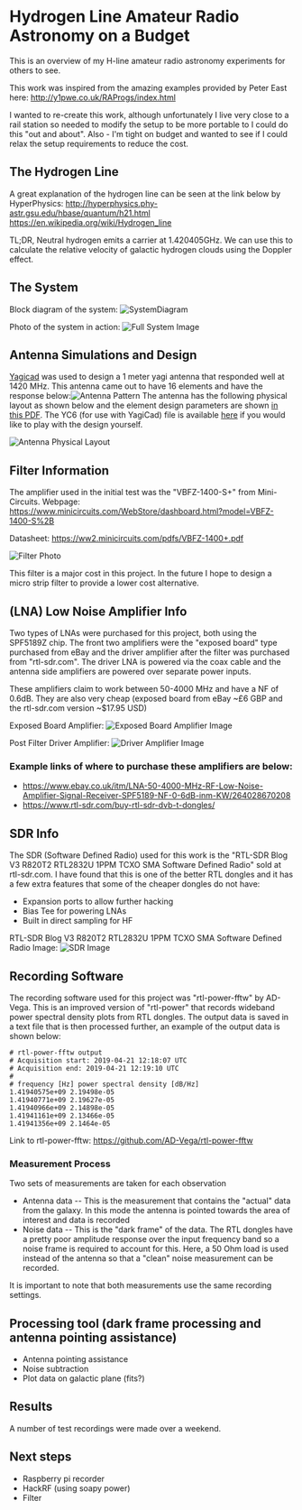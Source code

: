 
# Hydrogen Line Amateur Radio Astronomy on a Budget
This is an overview of my H-line amateur radio astronomy experiments for others to see.

This work was inspired from the amazing examples provided by Peter East here:
http://y1pwe.co.uk/RAProgs/index.html

I wanted to re-create this work, although unfortunately I live very close to a rail station so needed to modify the setup to be more portable to I could do this "out and about". Also - I'm tight on budget and wanted to see if I could relax the setup requirements to reduce the cost.

## The Hydrogen Line
A great explanation of the hydrogen line can be seen at the link below by HyperPhysics:
http://hyperphysics.phy-astr.gsu.edu/hbase/quantum/h21.html
https://en.wikipedia.org/wiki/Hydrogen_line

TL;DR, Neutral hydrogen emits a carrier at 1.420405GHz. We can use this to calculate the relative velocity of galactic hydrogen clouds using the Doppler effect.  

## The System

Block diagram of the system:
![SystemDiagram](/docs/RadioTelescopeSystemDiagram.png)

Photo of the system in action:
![Full System Image](/docs/FullSystem.jpg)

## Antenna Simulations and Design
[Yagicad](http://www.yagicad.com/yagicad/YagiCAD.htm) was used to design a 1 meter yagi antenna that responded well at 1420 MHz. This antenna came out to have 16 elements and have the response below:![Antenna Pattern](/AntennaV1Data/AntennaPattern.PNG)
The antenna has the following physical layout as shown below and the element design parameters are shown [in this PDF](/AntennaV1Data/CuOvereview.pdf). The YC6 (for use with YagiCad) file is available [here](/AntennaV1Data/DL6WU20_HLINEV1Cu.YC6) if you would like to play with the design yourself.

![Antenna Physical Layout](/AntennaV1Data/AntennaPlot.PNG)

## Filter Information
The amplifier used in the initial test was the "VBFZ-1400-S+" from Mini-Circuits.
Webpage: https://www.minicircuits.com/WebStore/dashboard.html?model=VBFZ-1400-S%2B

Datasheet: https://ww2.minicircuits.com/pdfs/VBFZ-1400+.pdf

![Filter Photo](/docs/MiniCircuitsFilter.jpg)

This filter is a major cost in this project. In the future I hope to design a micro strip filter to provide a lower cost alternative.

## (LNA) Low Noise Amplifier Info
Two types of LNAs were purchased for this project, both using the SPF5189Z chip. The front two amplifiers were the "exposed board" type purchased from eBay and the driver amplifier after the filter was purchased from "rtl-sdr.com". The driver LNA is powered via the coax cable and the antenna side amplifiers are powered over separate power inputs. 

These amplifiers claim to work between 50-4000 MHz and have a NF of 0.6dB. They are also very cheap (exposed board from eBay ~£6 GBP and the rtl-sdr.com version ~$17.95 USD)

Exposed Board Amplifier:
![Exposed Board Amplifier Image](/docs/FilterA.jpg)

Post Filter Driver Amplifier:
![Driver Amplifier Image](/docs/FilterB.jpg)

### Example links of where to purchase these amplifiers are below:
- https://www.ebay.co.uk/itm/LNA-50-4000-MHz-RF-Low-Noise-Amplifier-Signal-Receiver-SPF5189-NF-0-6dB-inm-KW/264028670208
- https://www.rtl-sdr.com/buy-rtl-sdr-dvb-t-dongles/

## SDR Info 
The SDR (Software Defined Radio) used for this work is the "RTL-SDR Blog V3 R820T2 RTL2832U 1PPM TCXO SMA Software Defined Radio" sold at rtl-sdr.com. I have found that this is one of the better RTL dongles and it has a few extra features that some of the cheaper dongles do not have:
- Expansion ports to allow further hacking
- Bias Tee for powering LNAs
- Built in direct sampling for HF

RTL-SDR Blog V3 R820T2 RTL2832U 1PPM TCXO SMA Software Defined Radio Image:
![SDR Image](/docs/RTL.jpg)

## Recording Software
The recording software used for this project was "rtl-power-fftw" by AD-Vega. This is an improved version of "rtl-power" that records wideband power spectral density plots from RTL dongles. The output data is saved in a text file that is then processed further, an example of the output data is shown below:
```
# rtl-power-fftw output
# Acquisition start: 2019-04-21 12:18:07 UTC
# Acquisition end: 2019-04-21 12:19:10 UTC
#
# frequency [Hz] power spectral density [dB/Hz]
1.41940575e+09 2.19498e-05
1.41940771e+09 2.19627e-05
1.41940966e+09 2.14898e-05
1.41941161e+09 2.13466e-05
1.41941356e+09 2.1464e-05
``` 

Link to rtl-power-fftw:
https://github.com/AD-Vega/rtl-power-fftw

### Measurement Process
Two sets of measurements are taken for each observation
- Antenna data
-- This is the measurement that contains the "actual" data from the galaxy. In this mode the antenna is pointed towards the area of interest and data is recorded
- Noise data
-- This is the "dark frame" of the data. The RTL dongles have a pretty poor amplitude response over the input frequency band so a noise frame is required to account for this. Here, a 50 Ohm load is used instead of the antenna so that a "clean" noise measurement can be recorded.

It is important to note that both measurements use the same recording settings.

## Processing tool (dark frame processing and antenna pointing assistance)
- Antenna pointing assistance
- Noise subtraction
- Plot data on galactic plane (fits?)

## Results
A number of test recordings were made over a weekend. 

## Next steps
- Raspberry pi recorder
- HackRF (using soapy power)
- Filter
